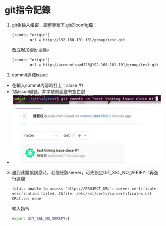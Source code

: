 # git指令記錄

1. git免輸入帳密，調整專案下.git的config檔：

    ```
    [remote "origin"]
            url = http://192.168.101.101/group/test.git
    ```

    改成增加`帳號:密碼@`

    ```
    [remote "origin"]
            url = http://account:pwd123@192.168.101.101/group/test.git
    ```

2. commit連結issue:
  * 在輸入commit內容時打上：close #1
  * 1為issue編號，井字號前面要有空白鍵
  * ![pic1.png](./img/pic1.png)

3. 遇到此錯誤訊息時，若信任該server，可先設定GIT_SSL_NO_VERIFY=1再進行連線
    ```
    fatal: unable to access 'https://PROJECT_URL': server certificate verification failed. CAfile: /etc/ssl/certs/ca-certificates.crt CRLfile: none

    ```
    輸入指令
    ```sh
    export GIT_SSL_NO_VERIFY=1
    ```


